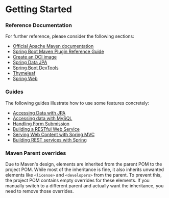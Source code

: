 # Getting Started

### Reference Documentation
For further reference, please consider the following sections:

* [Official Apache Maven documentation](https://maven.apache.org/guides/index.html)
* [Spring Boot Maven Plugin Reference Guide](https://docs.spring.io/spring-boot/3.3.8-SNAPSHOT/maven-plugin)
* [Create an OCI image](https://docs.spring.io/spring-boot/3.3.8-SNAPSHOT/maven-plugin/build-image.html)
* [Spring Data JPA](https://docs.spring.io/spring-boot/3.3.8-SNAPSHOT/reference/data/sql.html#data.sql.jpa-and-spring-data)
* [Spring Boot DevTools](https://docs.spring.io/spring-boot/3.3.8-SNAPSHOT/reference/using/devtools.html)
* [Thymeleaf](https://docs.spring.io/spring-boot/3.3.8-SNAPSHOT/reference/web/servlet.html#web.servlet.spring-mvc.template-engines)
* [Spring Web](https://docs.spring.io/spring-boot/3.3.8-SNAPSHOT/reference/web/servlet.html)

### Guides
The following guides illustrate how to use some features concretely:

* [Accessing Data with JPA](https://spring.io/guides/gs/accessing-data-jpa/)
* [Accessing data with MySQL](https://spring.io/guides/gs/accessing-data-mysql/)
* [Handling Form Submission](https://spring.io/guides/gs/handling-form-submission/)
* [Building a RESTful Web Service](https://spring.io/guides/gs/rest-service/)
* [Serving Web Content with Spring MVC](https://spring.io/guides/gs/serving-web-content/)
* [Building REST services with Spring](https://spring.io/guides/tutorials/rest/)

### Maven Parent overrides

Due to Maven's design, elements are inherited from the parent POM to the project POM.
While most of the inheritance is fine, it also inherits unwanted elements like `<license>` and `<developers>` from the parent.
To prevent this, the project POM contains empty overrides for these elements.
If you manually switch to a different parent and actually want the inheritance, you need to remove those overrides.

